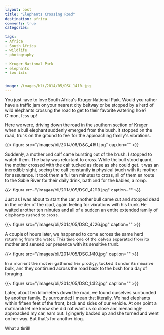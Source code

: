 ```yaml
---
layout: post
title: "Elephants Crossing Road"
destination: africa
comments: true
categories:

tags:
- Africa
- South Africa
- wildlife
- photography

- Kruger National Park
- elephants
- tourists


image: /images/bli/2014/05/DSC_1410.jpg
---
```


You just have to love South Africa's Kruger National Park. Would you rather have a traffic jam on your nearest city beltway or be stopped by a herd of wild elephants crossing the road to get to their favorite watering hole? C'mon, fess up!

<!--more-->

Here we were, driving down the road in the southern section of Kruger when a bull elephant suddenly emerged from the bush. It stopped on the road, trunk on the ground to feel for the approaching family's vibrations. 

{{< figure src="/images/bli/2014/05/DSC_4191.jpg" caption="" >}}

Suddenly, a mother and calf came bursting out of the brush. I stopped to watch them. The baby was reluctant to cross. While the bull stood guard, the mother crossed with the calf tucked as close as she could get. It was an incredible sight, seeing the calf constantly in physical touch with its mother for assurance. It took them a full ten minutes to cross, all of them en route to the Sabie River for their daily drink, bath and for the babies, a romp.  

{{< figure src="/images/bli/2014/05/DSC_4208.jpg" caption="" >}}

Just as I was about to start the car, another bull came out and stopped dead in the center of the road, again feeling for vibrations with his trunk. He waited another ten minutes and all of a sudden an entire extended family of elephants rushed to cross.

{{< figure src="/images/bli/2014/05/DSC_4226.jpg" caption="" >}}

A couple of hours later, we happened to come across the same herd returning from the water. This time one of the calves separated from its mother and sensed our presence with its sensitive trunk. 

{{< figure src="/images/bli/2014/05/DSC_1410.jpg" caption="" >}}

In a moment the mother gathered her prodigy, tucked it under its massive bulk, and they continued across the road back to the bush for a day of foraging. 

{{< figure src="/images/bli/2014/05/DSC_1412.jpg" caption="" >}}

Later, about ten kilometers down the road, we found ourselves surrounded by another family. By surrounded I mean that literally. We had elephants within fifteen feet of the front, back and sides of our vehicle. At one point a matriarch let me know she did not want us so close and menacingly approached my car, ears out. I gingerly backed up and she turned and went on her way. But that's for another blog. 

What a thrill!

